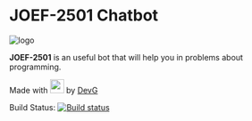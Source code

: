 # JOEF-2501 Chatbot

![logo](https://raw.githubusercontent.com/wilsonvargas/ChatBotXamarinForms/master/images/logo_main.png)

**JOEF-2501** is an useful bot that will help you in problems about programming.

Made with <img src="https://png.icons8.com/office/1600/hearts.png" data-canonical-src="https://png.icons8.com/office/1600/hearts.png" width="25" height="25" /> by [DevG](https://github.com/devg)


Build Status: [![Build status](https://ci.appveyor.com/api/projects/status/l3ay6x3fg5ewrcv3?svg=true)](https://ci.appveyor.com/project/wilsonvargas/chatbotxamarinforms)
